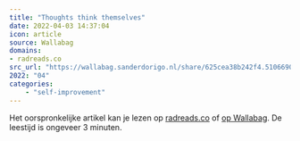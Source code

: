 ```yaml
---
title: "Thoughts think themselves"
date: 2022-04-03 14:37:04
icon: article
source: Wallabag
domains:
- radreads.co
src_url: "https://wallabag.sanderdorigo.nl/share/625cea38b242f4.51066906"
2022: "04"
categories:
    - "self-improvement"
---
```

Het oorspronkelijke artikel kan je lezen op [radreads.co](https://radreads.co/thoughts-think-themselves-meditation-saying/) of [op Wallabag](https://wallabag.sanderdorigo.nl/share/625cea38b242f4.51066906). De leestijd is ongeveer 3 minuten.